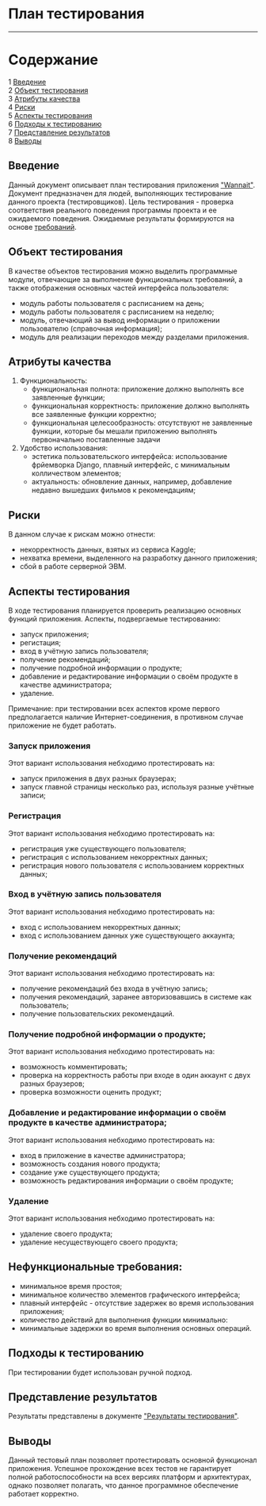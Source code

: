 # План тестирования
---

# Содержание
1 [Введение](#introduction)  
2 [Объект тестирования](#items)  
3 [Атрибуты качества](#quality)  
4 [Риски](#risk)  
5 [Аспекты тестирования](#features)  
6 [Подходы к тестированию](#approach)  
7 [Представление результатов](#pass)  
8 [Выводы](#conclusion)

<a name="introduction"/>

## Введение

Данный документ описывает план тестирования приложения ["Wannait"](https://github.com/L1ttl3S1st3r/wannait). Документ предназначен для людей, выполняющих тестирование данного проекта (тестировщиков). Цель тестирования - проверка соответствия реального поведения программы проекта и ее ожидаемого поведения. Ожидаемые результаты формируются на основе [требований](https://github.com/L1ttl3S1st3r/wannait/blob/master/Documents/Requirements/Requirements%20Document.md).

<a name="items"/>

## Объект тестирования

В качестве объектов тестирования можно выделить программные модули, отвечающие за выполнение функциональных требований, а также отображения основных частей интерфейса пользователя:

* модуль работы пользователя с расписанием на день;
* модуль работы пользователя с расписанием на неделю;
* модуль, отвечающий за вывод информации о приложении пользователю (справочная информация);
* модуль для реализации переходов между разделами приложения. 

<a name="quality"/>

## Атрибуты качества

1. Функциональность:
    - функциональная полнота: приложение должно выполнять все заявленные функции;
    - функциональная корректность: приложение должно выполнять все заявленные функции корректно;
    - функциональная целесообразность: отсутствуют не заявленные функции, которые бы мешали приложению выполнять первоначально поставленные задачи
2. Удобство использования:
    - эстетика пользовательского интерфейса: использование фрйемворка Django, плавный интерфейс, с минимальным колличеством элементов;
    - актуальность: обновление данных, например, добавление недавно вышедших фильмов к рекомендациям;

<a name="risk"/>

## Риски

В данном случае к рискам можно отнести:
* некорректность данных, взятых из сервиса Kaggle;
* нехватка времени, выделенного на разработку данного приложения;
* сбой в работе серверной ЭВМ.

<a name="features"/>

## Аспекты тестирования

В ходе тестирования планируется проверить реализацию основных функций приложения. Аспекты, подвергаемые тестированию: 
* запуск приложения;
* регистация;
* вход в учётную запись пользователя;
* получение рекомендаций;
* получение подробной информации о продукте;
* добавление и редактирование информации о своём продукте в качестве администратора;
* удаление.

Примечание: при тестировании всех аспектов кроме первого предполагается наличие Интернет-соединения, в противном случае приложение не будет работать.

### Запуск приложения
Этот вариант использования небходимо протестировать на:
* запуск приложения в двух разных браузерах;
* запуск главной страницы несколько раз, используя разные учётные записи;

### Регистрация
Этот вариант использования небходимо протестировать на:
* регистрация уже существующего пользователя;
* регистрация с использованием некорректных данных;
* регистрация нового пользователя с использованием корректных данных;


### Вход в учётную запись пользователя
Этот вариант использования небходимо протестировать на:
* вход с использованием некорректных данных;
* вход с использованием данных уже существующего аккаунта;

### Получение рекомендаций
Этот вариант использования небходимо протестировать на:
* получение рекомендаций без входа в учётную запись;
* получения рекомендаций, заранее авторизовавшись в системе как пользователь;
* получение пользовательских рекомендаций.

### Получение подробной информации о продукте;
Этот вариант использования небходимо протестировать на:
* возможность комментировать;
* проверка на корректность работы при входе в один аккаунт с двух разных браузеров;
* проверка возможности оценить продукт;

### Добавление и редактирование информации о своём продукте в качестве администратора;
Этот вариант использования небходимо протестировать на:
* вход в приложение в качестве администратора;
* возможность создания нового продукта;
* создание уже существующего продукта;
* возможность редактирования информации о своём продукте;

### Удаление
Этот вариант использования небходимо протестировать на:
* удаление своего продукта;
* удаление несуществующего своего продукта;

## Нефункциональные требования:
* минимальное время простоя;
* минимальное количество элементов графического интерфейса;
* плавный интерфейс - отсутствие задержек во время использования приложения;
* количество действий для выполнения функции минимально:
* минимальные задержки во время выполнения основных операций.

<a name="approach"/>

## Подходы к тестированию

При тестировании будет использован ручной подход.

<a name="pass"/>

## Представление результатов

Результаты представлены  в документе ["Результаты тестирования"](https://github.com/AlexeiZakharchenia/Watch-Store/blob/master/Testing/TestResult.md).

<a name="conclusion"/>

## Выводы

Данный тестовый план позволяет протестировать основной функционал приложения. Успешное прохождение всех тестов не гарантирует полной работоспособности на всех версиях платформ и архитектурах, однако позволяет полагать, что данное программное обеспечение работает корректно.
